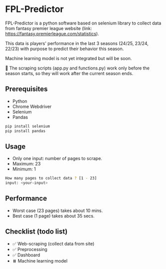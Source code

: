 # FPL-Predictor

FPL-Predictor is a python software based on selenium library to collect data from fantasy premier league website (link: https://fantasy.premierleague.com/statistics).

This data is players' performance in the last 3 seasons (24/25, 23/24, 22/23) with purpose to predict their behavior this season.

Machine learning model is not yet integrated but will be soon.

🔴 The scraping scripts (app.py and functions.py) work only before the season starts, so they will work after the current season ends.

## Prerequisites

- Python
- Chrome Webdriver
- Selenium
- Pandas

```bash
pip install selenium
pip install pandas
```

## Usage
- Only one input: number of pages to scrape.
- Maximum: 23
- Minimum: 1
```bash
How many pages to collect data ? [1 - 23]
input: <your-input>
```

## Performance
- Worst case (23 pages) takes about 10 mins.
- Best case (1 page) takes about 35 secs.

## Checklist (todo list)
- ✅ Web-scraping (collect data from site)
- ✅ Preprocessing
- ✅ Dashboard
- ⏸️ Machine learning model





